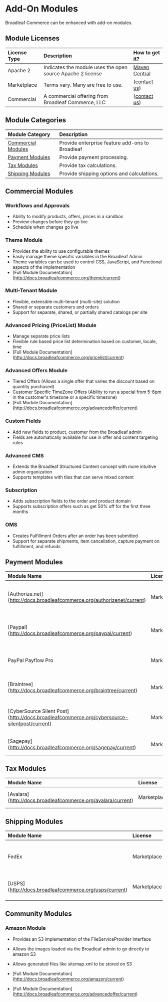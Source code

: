 # Add-On Modules

Broadleaf Commerce can be enhanced with add-on modules.    

## Module Licenses
| License Type | Description | How to get it? |
| :----------- | :---------- | :------------ |
| Apache 2 | Indicates the module uses the open source Apache 2 license | [Maven Central](http://search.maven.org/) |
| Marketplace | Terms vary.  Many are free to use. | ([contact us](http://www.broadleafcommerce.com/contact))|
| Commercial | A commercial offering from Broadleaf Commerce, LLC | ([contact us](http://www.broadleafcommerce.com/contact))|

## Module Categories

| Module Category | Description |
| :----------- | :---------- |
| [Commercial Modules](#commercial-modules) | Provide enterprise feature add-ons to Broadleaf |
| [Payment Modules](#payment-modules) | Provide payment processing. |
| [Tax Modules](#tax-modules) | Provide tax calculations. |
| [Shipping Modules](#shipping-modules) | Provide shipping options and calculations. |

## Commercial Modules 
### Workflows and Approvals
* Ability to modify products, offers, prices in a sandbox
* Preview changes before they go live
* Schedule when changes go live

### Theme Module
* Provides the ability to use configurable themes 
* Easily manage theme specific variables in the Broadleaf Admin
* Theme variables can be used to control CSS, JavaScript, and Functional aspects of the implementation
* [Full Module Documentation] (http://docs.broadleafcommerce.org/theme/current)

### Multi-Tenant Module
* Flexible, extensible multi-tenant (multi-site) solution
* Shared or separate customers and orders
* Support for separate, shared, or partially shared catalogs per site

### Advanced Pricing (PriceList) Module 
* Manage separate price lists
* Flexible rule based price list determination based on customer, locale, time
* [Full Module Documentation] (http://docs.broadleafcommerce.org/pricelist/current)

### Advanced Offers Module
* Tiered Offers (Allows a single offer that varies the discount based on quantity purchased)
* Customer Specific TimeZone Offers (Ability to run a special from 5-6pm in the customer's timezone or a specific timezone)
* [Full Module Documentation] (http://docs.broadleafcommerce.org/advancedoffer/current)

### Custom Fields
* Add new fields to product, customer from the Broadleaf admin
* Fields are automatically available for use in offer and content targeting rules

### Advanced CMS
* Extends the Broadleaf Structured Content concept with more intuitive admin organization
* Supports templates with tiles that can serve mixed content

### Subscription
* Adds subscription fields to the order and product domain
* Supports subscription offers such as get 50% off for the first three months

### OMS
* Creates Fulfillment Orders after an order has been submitted
* Support for separate shipments, item cancellation, capture payment on fulfillment, and refunds


## Payment Modules

| Module Name | License | Description |
| :---------- | :------ | :---------- |
| [Authorize.net] (http://docs.broadleafcommerce.org/authorizenet/current) | Marketplace | Payments through CyberSource's [Authorize.net](http://www.authorize.net) gateway |
| [Paypal] (http://docs.broadleafcommerce.org/paypal/current)  | Marketplace | Payments through PayPal's [express checkout](https://www.paypal.com/webapps/mpp/express-checkout) |
| PayPal Payflow Pro | Marketplace | Payments through PayPal's [Payflow Pro](https://www.paypal.com/us/webapps/mpp/referral/paypal-payflow-pro) |
| [Braintree] (http://docs.broadleafcommerce.org/braintree/current) | Marketplace | Payments through [Braintree Payments](https://www.braintreepayments.com/) |
| [CyberSource Silent Post] (http://docs.broadleafcommerce.org/cybersource-silentpost/current) | Marketplace | Payments through CyberSource's [silent order post](http://www.cybersource.com/developers/develop/integration_methods/legacy_integrations/#scmp) |
| [Sagepay] (http://docs.broadleafcommerce.org/sagepay/current)  | Marketplace | Payments through [Sagepay](http://www.sagepay.co.uk/) |

## Tax Modules

| Module Name | License | Description |
| :---------- | :------ | :---------- |
| [Avalara] (http://docs.broadleafcommerce.org/avalara/current)  | Marketplace | Sales tax through [Avalara] (http://www.avalara.com/) |

## Shipping Modules

| Module Name | License | Description |
| :---------- | :------ | :---------- |
| FedEx | Marketplace | Shipping quotes from [FedEx web services](http://www.fedex.com/us/developer/product/basics.html) |
| [USPS] (http://docs.broadleafcommerce.org/usps/current)  | Marketplace | Shipping quotes from [USPS web tools](https://www.usps.com/business/web-tools-apis/welcome.htm) |


## Community Modules
### Amazon Module
* Provides an S3 implementation of the FileServiceProvider interface
* Allows the images loaded via the Broadleaf admin to go directly to amazon S3
* Allows generated files like sitemap.xml to be stored on S3
* [Full Module Documentation] (http://docs.broadleafcommerce.org/amazon/current)

* [Full Module Documentation] (http://docs.broadleafcommerce.org/advancedoffer/current)
